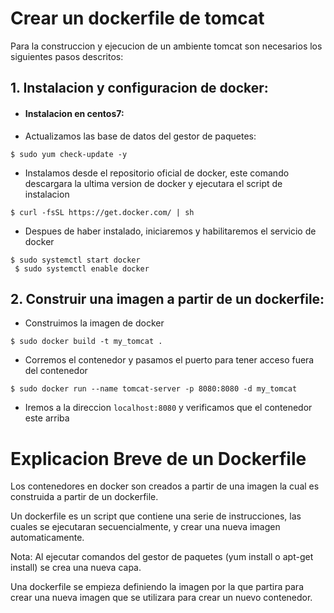 # Crear un dockerfile de tomcat

Para la construccion y ejecucion de un ambiente tomcat son necesarios los siguientes pasos descritos:

## 1. Instalacion y configuracion de docker:
   * #### Instalacion en centos7:
* Actualizamos las base de datos del gestor de paquetes:
```
$ sudo yum check-update -y
```
* Instalamos desde el repositorio oficial de docker, este comando descargara la ultima version de docker y ejecutara el script de instalacion
```
$ curl -fsSL https://get.docker.com/ | sh
```
* Despues de haber instalado, iniciaremos y habilitaremos el servicio de docker
 ```
 $ sudo systemctl start docker
  $ sudo systemctl enable docker
 ```

## 2. Construir una imagen a partir de un dockerfile:
* Construimos la imagen de docker
```
$ sudo docker build -t my_tomcat .
```
* Corremos el contenedor y pasamos el puerto para tener acceso fuera del contenedor
```
$ sudo docker run --name tomcat-server -p 8080:8080 -d my_tomcat
```
* Iremos a la direccion ```localhost:8080``` y verificamos que el contenedor este arriba

# Explicacion Breve de un Dockerfile
Los contenedores en docker son creados a partir de una imagen la cual es construida a partir de un dockerfile.

Un dockerfile es un script que contiene una serie de instrucciones, las cuales se ejecutaran secuencialmente, y crear una nueva imagen automaticamente.

Nota: Al ejecutar comandos del gestor de paquetes (yum install o apt-get install) se crea una nueva capa.

Una dockerfile se empieza definiendo la imagen por la que partira para crear una nueva imagen que se utilizara para crear un nuevo contenedor.
